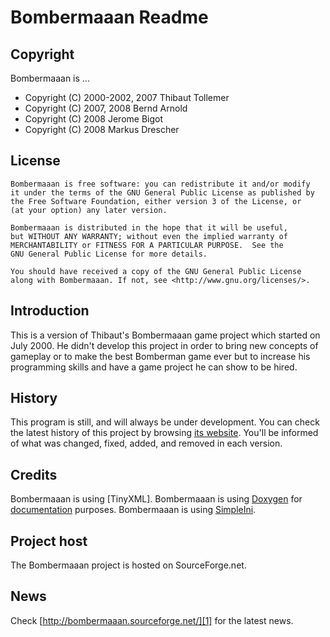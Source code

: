 Bombermaaan Readme
==================

Copyright
---------

Bombermaaan is ...
* Copyright (C) 2000-2002, 2007 Thibaut Tollemer
* Copyright (C) 2007, 2008 Bernd Arnold
* Copyright (C) 2008 Jerome Bigot
* Copyright (C) 2008 Markus Drescher

License
-------

```
Bombermaaan is free software: you can redistribute it and/or modify
it under the terms of the GNU General Public License as published by
the Free Software Foundation, either version 3 of the License, or
(at your option) any later version.

Bombermaaan is distributed in the hope that it will be useful,
but WITHOUT ANY WARRANTY; without even the implied warranty of
MERCHANTABILITY or FITNESS FOR A PARTICULAR PURPOSE.  See the
GNU General Public License for more details.

You should have received a copy of the GNU General Public License
along with Bombermaaan. If not, see <http://www.gnu.org/licenses/>.
```
	
Introduction
------------

This is a version of Thibaut's Bombermaaan game project which started on July 2000.
He didn't develop this project in order to bring new concepts of gameplay or to
make the best Bomberman game ever but to increase his programming skills and have
a game project he can show to be hired.

History
-------

This program is still, and will always be under development. You can check the latest
history of this project by browsing [its website][1]. You'll be informed of what was
changed, fixed, added, and removed in each version.

Credits
-------

Bombermaaan is using [TinyXML][][2].
Bombermaaan is using [Doxygen][3] for [documentation][4] purposes.
Bombermaaan is using [SimpleIni][5].

Project host
------------

The Bombermaaan project is hosted on SourceForge.net. 

News
----

Check [http://bombermaaan.sourceforge.net/][1] for the latest news.

[1]: http://bombermaaan.sourceforge.net/
[2]: https://sourceforge.net/projects/tinyxml
[3]: http://www.doxygen.org/index.html
[4]: http://bombermaaan.sourceforge.net/doxydoc/html/
[5]: http://code.jellycan.com/simpleini/
